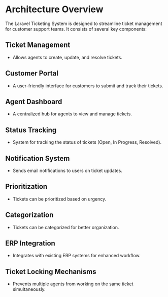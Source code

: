 # Architecture Overview

The Laravel Ticketing System is designed to streamline ticket management for customer support teams. It consists of several key components:

## Ticket Management
- Allows agents to create, update, and resolve tickets.

## Customer Portal
- A user-friendly interface for customers to submit and track their tickets.

## Agent Dashboard
- A centralized hub for agents to view and manage tickets.

## Status Tracking
- System for tracking the status of tickets (Open, In Progress, Resolved).

## Notification System
- Sends email notifications to users on ticket updates.

## Prioritization
- Tickets can be prioritized based on urgency.

## Categorization
- Tickets can be categorized for better organization.

## ERP Integration
- Integrates with existing ERP systems for enhanced workflow.

## Ticket Locking Mechanisms
- Prevents multiple agents from working on the same ticket simultaneously.